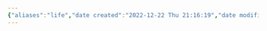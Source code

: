 ```yaml
---
{"aliases":"life","date created":"2022-12-22 Thu 21:16:19","date modified":"2023-01-05 Thu 23:07:03","dg-publish":true,"permalink":"/01-guide/life/","dgPassFrontmatter":true}
---
```



